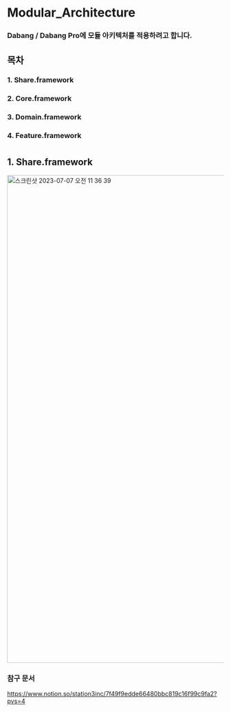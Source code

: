 # Modular_Architecture


### Dabang / Dabang Pro에 모듈 아키텍처를 적용하려고 합니다. 


## 목차

### 1. Share.framework
### 2. Core.framework
### 3. Domain.framework
### 4. Feature.framework

#
#
#

## 1. Share.framework
<img width="1131" alt="스크린샷 2023-07-07 오전 11 36 39" src="https://github.com/jylim3087/Modular_Architecture/assets/110370835/887595db-1742-4da1-964c-ebeb29c2f4e1">








### 참구 문서
https://www.notion.so/station3inc/7f49f9edde66480bbc819c16f99c9fa2?pvs=4
